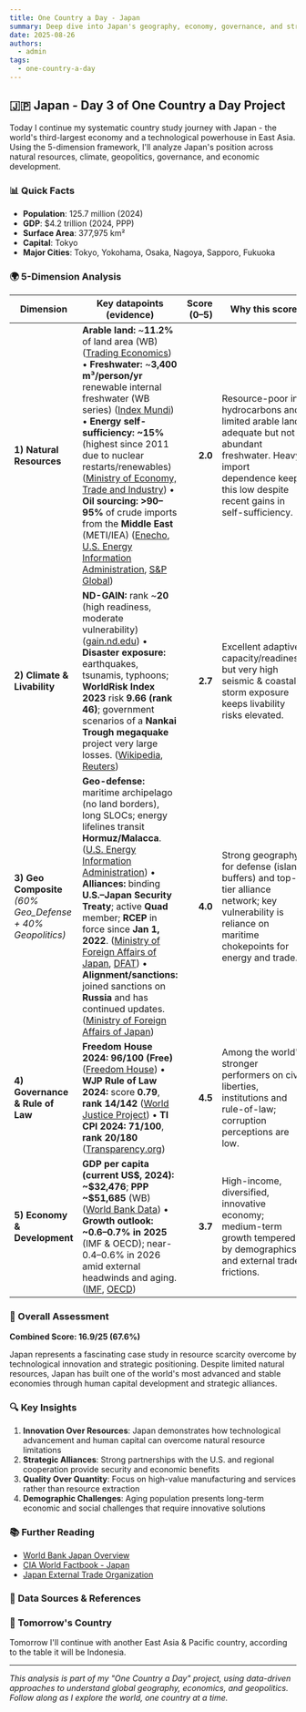 ```yaml
---
title: One Country a Day - Japan
summary: Deep dive into Japan's geography, economy, governance, and strategic position using the 5-dimension framework
date: 2025-08-26
authors:
  - admin
tags:
  - one-country-a-day
---
```


## 🇯🇵 Japan - Day 3 of One Country a Day Project

Today I continue my systematic country study journey with Japan - the world's third-largest economy and a technological powerhouse in East Asia. Using the 5-dimension framework, I'll analyze Japan's position across natural resources, climate, geopolitics, governance, and economic development.

### 📊 Quick Facts
- **Population**: 125.7 million (2024)
- **GDP**: $4.2 trillion (2024, PPP)
- **Surface Area**: 377,975 km²
- **Capital**: Tokyo
- **Major Cities**: Tokyo, Yokohama, Osaka, Nagoya, Sapporo, Fukuoka

### 🌍 5-Dimension Analysis

| Dimension                                                   | Key datapoints (evidence)                                                                                                                                                                                                                                                                                                                                                                                                                                                                         | Score (0–5) | Why this score                                                                                                                                                                |
| ----------------------------------------------------------- | ------------------------------------------------------------------------------------------------------------------------------------------------------------------------------------------------------------------------------------------------------------------------------------------------------------------------------------------------------------------------------------------------------------------------------------------------------------------------------------------------- | ----------: | ----------------------------------------------------------------------------------------------------------------------------------------------------------------------------- |
| **1) Natural Resources**                                    | **Arable land:** \~**11.2%** of land area (WB) ([Trading Economics][1]) • **Freshwater:** \~**3,400 m³/person/yr** renewable internal freshwater (WB series) ([Index Mundi][2]) • **Energy self-sufficiency:** **\~15%** (highest since 2011 due to nuclear restarts/renewables) ([Ministry of Economy, Trade and Industry][3]) • **Oil sourcing:** **>90–95%** of crude imports from the **Middle East** (METI/IEA) ([Enecho][4], [U.S. Energy Information Administration][5], [S\&P Global][6]) |     **2.0** | Resource-poor in hydrocarbons and limited arable land; adequate but not abundant freshwater. Heavy import dependence keeps this low despite recent gains in self-sufficiency. |
| **2) Climate & Livability**                                 | **ND-GAIN:** rank \~**20** (high readiness, moderate vulnerability) ([gain.nd.edu][7]) • **Disaster exposure:** earthquakes, tsunamis, typhoons; **WorldRisk Index 2023** risk **9.66 (rank 46)**; government scenarios of a **Nankai Trough megaquake** project very large losses. ([Wikipedia][8], [Reuters][9])                                                                                                                                                                                |     **2.7** | Excellent adaptive capacity/readiness, but very high seismic & coastal storm exposure keeps livability risks elevated.                                                        |
| **3) Geo Composite** *(60% Geo\_Defense + 40% Geopolitics)* | **Geo-defense:** maritime archipelago (no land borders), long SLOCs; energy lifelines transit **Hormuz/Malacca**. ([U.S. Energy Information Administration][5]) • **Alliances:** binding **U.S.–Japan Security Treaty**; active **Quad** member; **RCEP** in force since **Jan 1, 2022**. ([Ministry of Foreign Affairs of Japan][10], [DFAT][11]) • **Alignment/sanctions:** joined sanctions on **Russia** and has continued updates. ([Ministry of Foreign Affairs of Japan][12])              |     **4.0** | Strong geography for defense (island buffers) and top-tier alliance network; key vulnerability is reliance on maritime chokepoints for energy and trade.                      |
| **4) Governance & Rule of Law**                             | **Freedom House 2024:** **96/100 (Free)** ([Freedom House][13]) • **WJP Rule of Law 2024:** score **0.79**, **rank 14/142** ([World Justice Project][14]) • **TI CPI 2024:** **71/100**, **rank 20/180** ([Transparency.org][15])                                                                                                                                                                                                                                                                 |     **4.5** | Among the world's stronger performers on civil liberties, institutions and rule-of-law; corruption perceptions are low.                                                       |
| **5) Economy & Development**                                | **GDP per capita (current US\$, 2024):** **\~\$32,476**; **PPP** **\~\$51,685** (WB) ([World Bank Data][16]) • **Growth outlook:** **\~0.6–0.7% in 2025** (IMF & OECD); near-0.4–0.6% in 2026 amid external headwinds and aging. ([IMF][17], [OECD][18])                                                                                                                                                                                                                                          |     **3.7** | High-income, diversified, innovative economy; medium-term growth tempered by demographics and external trade frictions.                                                       |

### 🎯 Overall Assessment

**Combined Score: 16.9/25 (67.6%)**

Japan represents a fascinating case study in resource scarcity overcome by technological innovation and strategic positioning. Despite limited natural resources, Japan has built one of the world's most advanced and stable economies through human capital development and strategic alliances.

### 🔍 Key Insights

1. **Innovation Over Resources**: Japan demonstrates how technological advancement and human capital can overcome natural resource limitations
2. **Strategic Alliances**: Strong partnerships with the U.S. and regional cooperation provide security and economic benefits
3. **Quality Over Quantity**: Focus on high-value manufacturing and services rather than resource extraction
4. **Demographic Challenges**: Aging population presents long-term economic and social challenges that require innovative solutions

### 📚 Further Reading

- [World Bank Japan Overview](https://www.worldbank.org/en/country/japan)
- [CIA World Factbook - Japan](https://www.cia.gov/the-world-factbook/countries/japan/)
- [Japan External Trade Organization](https://www.jetro.go.jp/)

### 🔗 Data Sources & References

[1]: https://tradingeconomics.com/japan/arable-land-percent-of-land-area-wb-data.html?utm_source=chatgpt.com "Japan - Arable Land (% Of Land Area) - 2025 Data 2026 ..."
[2]: https://www.indexmundi.com/facts/indicators/ER.H2O.INTR.PC/rankings?utm_source=chatgpt.com "Countries ranked by Renewable internal freshwater ..."
[3]: https://www.meti.go.jp/english/press/2025/0425_002.html?utm_source=chatgpt.com "FY2023 Energy Supply and Demand Report (Revised ..."
[4]: https://www.enecho.meti.go.jp/en/category/brochures/pdf/japan_energy_2024.pdf?utm_source=chatgpt.com "10questions for understanding the current energy situation"
[5]: https://www.eia.gov/international/analysis/country/jpn?utm_source=chatgpt.com "Japan"
[6]: https://www.spglobal.com/commodity-insights/en/news-research/latest-news/lng/080525-japanese-refiners-recognize-need-to-reduce-95-middle-east-crude-dependency?utm_source=chatgpt.com "Japanese refiners recognize need to reduce 95% Middle ..."
[7]: https://gain.nd.edu/our-work/country-index/rankings/?utm_source=chatgpt.com "Rankings - Notre Dame Global Adaptation Initiative"
[8]: https://en.wikipedia.org/wiki/WorldRiskReport?utm_source=chatgpt.com "WorldRiskReport"
[9]: https://www.reuters.com/business/environment/japan-estimates-feared-megaquake-could-cause-18-trln-damage-kill-300000-people-2025-03-31/?utm_source=chatgpt.com "Japan estimates feared megaquake could cause $1.8 trln in damage, kill 300,000 people"
[10]: https://www.mofa.go.jp/region/n-america/us/q%26a/ref/1.html?utm_source=chatgpt.com "MOFA: Japan-U.S. Security Treaty"
[11]: https://www.dfat.gov.au/international-relations/regional-architecture/quad?utm_source=chatgpt.com "The Quad | Australian Government ..."
[12]: https://www.mofa.go.jp/erp/c_see/ua/pageite_000001_00740.html?utm_source=chatgpt.com "Measures based on the Foreign Exchange and ..."
[13]: https://freedomhouse.org/country/japan/freedom-world/2024?utm_source=chatgpt.com "Japan: Freedom in the World 2024 Country Report"
[14]: https://worldjusticeproject.org/rule-of-law-index/downloads/WJPIndex2024.pdf?utm_source=chatgpt.com "2024 Rule of Law Index"
[15]: https://www.transparency.org/en/countries/japan?utm_source=chatgpt.com "Japan"
[16]: https://data.worldbank.org/indicator/NY.GDP.PCAP.CD?utm_source=chatgpt.com "GDP per capita (current US$)"
[17]: https://www.imf.org/external/datamapper/index.php?utm_source=chatgpt.com "World Economic Outlook (April 2025) - Real GDP growth"
[18]: https://www.oecd.org/en/publications/2025/06/oecd-economic-outlook-volume-2025-issue-1_1fd979a8/full-report/japan_cc84dbee.html?utm_source=chatgpt.com "OECD Economic Outlook, Volume 2025 Issue 1: Japan"

### 🚀 Tomorrow's Country

Tomorrow I'll continue with another East Asia & Pacific country, according to the table it will be Indonesia.

---

*This analysis is part of my "One Country a Day" project, using data-driven approaches to understand global geography, economics, and geopolitics. Follow along as I explore the world, one country at a time.*

